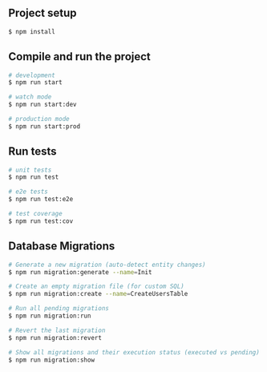 ## Project setup

```bash
$ npm install
```

## Compile and run the project

```bash
# development
$ npm run start

# watch mode
$ npm run start:dev

# production mode
$ npm run start:prod
```

## Run tests

```bash
# unit tests
$ npm run test

# e2e tests
$ npm run test:e2e

# test coverage
$ npm run test:cov
```

## Database Migrations

```bash
# Generate a new migration (auto-detect entity changes)
$ npm run migration:generate --name=Init

# Create an empty migration file (for custom SQL)
$ npm run migration:create --name=CreateUsersTable

# Run all pending migrations
$ npm run migration:run

# Revert the last migration
$ npm run migration:revert

# Show all migrations and their execution status (executed vs pending)
$ npm run migration:show
```
